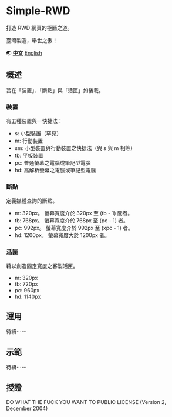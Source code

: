 # Simple-RWD
打造 RWD 網頁的極簡之道。

臺灣製造，舉世之傲！

:earth_asia: [**中文**](README.zh-tw.md) [English](README.md)

## 概述
旨在「裝置」、「斷點」與「活匣」如後載。

### 裝置
有五種裝置與一快捷法：
- s: 小型裝置（罕見）
- m: 行動裝置
- sm: 小型裝置與行動裝置之快捷法（與 s 與 m 相等）
- tb: 平板裝置
- pc: 普通螢幕之電腦或筆記型電腦
- hd: 高解析螢幕之電腦或筆記型電腦

### 斷點
定義媒體查詢的斷點。
- m: 320px。 螢幕寬度介於 320px 至 (tb - 1) 間者。
- tb: 768px。 螢幕寬度介於 768px 至 (pc - 1) 者。
- pc: 992px。 螢幕寬度介於 992px 至 (xpc - 1) 者。
- hd: 1200px。 螢幕寬度大於 1200px 者。

### 活匣
藉以創造固定寬度之客製活匣。
- m: 320px
- tb: 720px
- pc: 960px
- hd: 1140px

## 運用
待續⋯⋯

## 示範
待續⋯⋯

## 授證
DO WHAT THE FUCK YOU WANT TO PUBLIC LICENSE (Version 2, December 2004)
